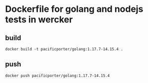 # Dockerfile for golang and nodejs tests in wercker

## build

```
docker build -t pacificporter/golang:1.17.7-14.15.4 .
```

## push

```
docker push pacificporter/golang:1.17.7-14.15.4
```
